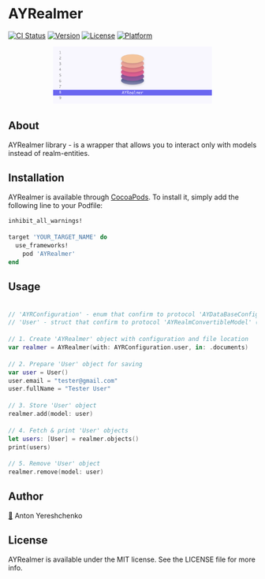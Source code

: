 # AYRealmer

[![CI Status](https://img.shields.io/travis/antonyereshchenko@gmail.com/AYRealmer.svg?style=flat)](https://travis-ci.org/antonyereshchenko@gmail.com/AYRealmer)
[![Version](https://img.shields.io/cocoapods/v/AYRealmer.svg?style=flat)](https://cocoapods.org/pods/AYRealmer)
[![License](https://img.shields.io/cocoapods/l/AYRealmer.svg?style=flat)](https://cocoapods.org/pods/AYRealmer)
[![Platform](https://img.shields.io/cocoapods/p/AYRealmer.svg?style=flat)](https://cocoapods.org/pods/AYRealmer)

<p align="center">
  <img width="64%" height="64%" src="https://github.com/bananaRanger/AYRealmer/blob/master/Resources/logo.png?raw=true">
</p>

## About

AYRealmer library - is a wrapper that allows you to interact only with models instead of realm-entities.

## Installation

AYRealmer is available through [CocoaPods](https://cocoapods.org). To install
it, simply add the following line to your Podfile:

```ruby
inhibit_all_warnings!

target 'YOUR_TARGET_NAME' do
  use_frameworks!
	pod 'AYRealmer'
end
```

## Usage

```swift

// 'AYRConfiguration' - enum that confirm to protocol 'AYDataBaseConfiguration' (configuration).
// 'User' - struct that confirm to protocol 'AYRealmConvertibleModel' (model).

// 1. Create 'AYRealmer' object with configuration and file location
var realmer = AYRealmer(with: AYRConfiguration.user, in: .documents)

// 2. Prepare 'User' object for saving
var user = User()
user.email = "tester@gmail.com"
user.fullName = "Tester User"

// 3. Store 'User' object
realmer.add(model: user)

// 4. Fetch & print 'User' objects
let users: [User] = realmer.objects()
print(users)

// 5. Remove 'User' object
realmer.remove(model: user)

```

## Author

[📧](mailto:anton.yereshchenko@gmail.com?subject=[GitHub]%20Source%20AYRealmer) Anton Yereshchenko

## License

AYRealmer is available under the MIT license. See the LICENSE file for more info.
